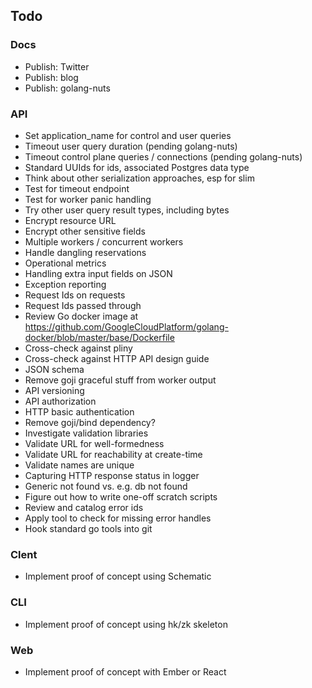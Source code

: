 ## Todo

### Docs

* Publish: Twitter
* Publish: blog
* Publish: golang-nuts

### API

* Set application_name for control and user queries
* Timeout user query duration (pending golang-nuts)
* Timeout control plane queries / connections (pending golang-nuts)
* Standard UUIds for ids, associated Postgres data type
* Think about other serialization approaches, esp for slim
* Test for timeout endpoint
* Test for worker panic handling
* Try other user query result types, including bytes
* Encrypt resource URL
* Encrypt other sensitive fields
* Multiple workers / concurrent workers
* Handle dangling reservations
* Operational metrics
* Handling extra input fields on JSON
* Exception reporting
* Request Ids on requests
* Request Ids passed through
* Review Go docker image at https://github.com/GoogleCloudPlatform/golang-docker/blob/master/base/Dockerfile
* Cross-check against pliny
* Cross-check against HTTP API design guide
* JSON schema
* Remove goji graceful stuff from worker output
* API versioning
* API authorization
* HTTP basic authentication
* Remove goji/bind dependency?
* Investigate validation libraries
* Validate URL for well-formedness
* Validate URL for reachability at create-time
* Validate names are unique
* Capturing HTTP response status in logger
* Generic not found vs. e.g. db not found
* Figure out how to write one-off scratch scripts
* Review and catalog error ids
* Apply tool to check for missing error handles
* Hook standard go tools into git

### Clent

* Implement proof of concept using Schematic

### CLI

* Implement proof of concept using hk/zk skeleton

### Web

* Implement proof of concept with Ember or React
